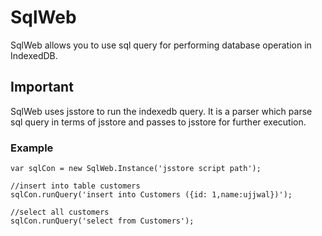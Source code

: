 # SqlWeb

SqlWeb allows you to use sql query for performing database operation in IndexedDB.

## Important
SqlWeb uses jsstore to run the indexedb query. It is a parser which parse sql query in terms of jsstore and passes to jsstore for further execution.

### Example

```
var sqlCon = new SqlWeb.Instance('jsstore script path');

//insert into table customers
sqlCon.runQuery('insert into Customers ({id: 1,name:ujjwal})');

//select all customers
sqlCon.runQuery('select from Customers');

```

